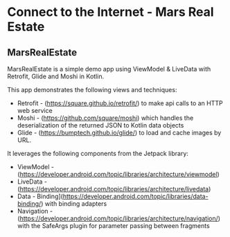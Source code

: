 # Connect to the Internet - Mars Real Estate

## MarsRealEstate

MarsRealEstate is a simple demo app using ViewModel & LiveData with Retrofit, Glide and Moshi in Kotlin.

This app demonstrates the following views and techniques:

* Retrofit - (https://square.github.io/retrofit/) to make api calls to an HTTP web service
* Moshi - (https://github.com/square/moshi) which handles the deserialization of the returned JSON to Kotlin data objects
* Glide - (https://bumptech.github.io/glide/) to load and cache images by URL.

It leverages the following components from the Jetpack library:

* ViewModel - (https://developer.android.com/topic/libraries/architecture/viewmodel)
* LiveData - (https://developer.android.com/topic/libraries/architecture/livedata)
* Data - Binding](https://developer.android.com/topic/libraries/data-binding/) with binding adapters
* Navigation - (https://developer.android.com/topic/libraries/architecture/navigation/) with the SafeArgs plugin for parameter passing between fragments
